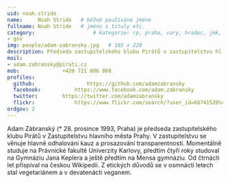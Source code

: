 ```yaml
---
uid: noah.stride
name:     Noah Stride  	# běžně používáné jméno
fullname: Noah Stride  	# jméno s tituly etc.
category:                 	# kategorie: rp, praha, vary, hradec, jmk, senat
- gov
img: people/adam-zabransky.jpg   # 165 x 220
description: Předseda zastupitelského klubu Pirátů v zastupitelstvu hl. m. Prahy             	# kratký popis, max 160 znaků
mail:
- adam.zabransky@pirati.cz
mob:			  +420 721 006 868
profiles:
  github:                 https://github.com/adamzabransky
  facebook: 		  https://www.facebook.com/adam.zabransky
  twitter: 		  https://twitter.com/adamzabransky
  flickr:     		  https://www.flickr.com/search/?user_id=68741528%40N03&sort=date-taken-desc&view_all=1&text=adam%20z%C3%A1bransk%C3%BD
ordgov: 2
---
```


Adam Zábranský (* 28. prosince 1993, Praha) je předseda zastupitelského klubu Pirátů v Zastupitelstvu hlavního města Prahy. V zastupitelstvu se věnuje hlavně odhalování kauz a prosazování transparentnosti. Momentálně studuje na Právnické fakultě Univerzity Karlovy, předtím čtyři roky studoval na Gymnáziu Jana Keplera a ještě předtím na Mensa gymnáziu. Od čtrnácti let přispíval na českou Wikipedii. Z etických důvodů se v osmnácti letech stal vegetariánem a v devatenácti veganem.
